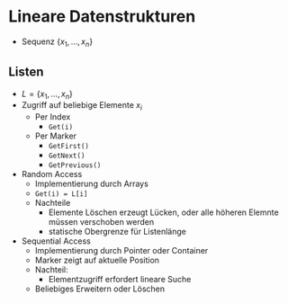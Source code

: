 
# Lineare Datenstrukturen
- Sequenz $\{x_1,\dotsc,x_n\}$

## Listen
- $L = \{x_1,\dotsc,x_n\}$
- Zugriff auf beliebige Elemente $x_i$
  - Per Index
    - `Get(i)`
  - Per Marker
    - `GetFirst()`
    - `GetNext()`
    - `GetPrevious()`
- Random Access
  - Implementierung durch Arrays
  - `Get(i) = L[i]`
  - Nachteile
    - Elemente Löschen erzeugt Lücken, oder alle höheren Elemnte müssen verschoben werden
    - statische Obergrenze für Listenlänge
- Sequential Access
  - Implementierung durch Pointer oder Container
  - Marker zeigt auf aktuelle Position
  - Nachteil:
    - Elementzugriff erfordert lineare Suche
  - Beliebiges Erweitern oder Löschen

